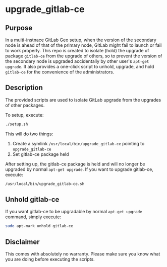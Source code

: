 # upgrade_gitlab-ce


## Purpose
In a multi-instnace GitLab Geo setup, when the version of the secondary node is ahead of that of the primary node, GitLab might fail to launch or fail to work properly.
This repo is created to isolate (hold) the upgrade of package `gitlab-ce` from the upgrade of others, so to prevent the version of the secondary node is upgraded accidentally by other user's `apt-get upgrade`.
It also provides a one-click script to unhold, upgrade, and hold `gitlab-ce` for the convenience of the administrators.

## Description

The provided scripts are used to isolate GitLab upgrade from the upgrades of other packages.

To setup, execute:
```bash
./setup.sh

```
This will do two things: 

1. Create a symlink `/usr/local/bin/upgrade_gitlab-ce` pointing to `upgrade_gitlab-ce`
2. Set gitlab-ce package held

After setting up, the gitlab-ce package is held and will no longer be upgraded by normal `apt-get upgrade`.
If you want to upgrade gitlab-ce, execute:
```bash
/usr/local/bin/upgrade_gitlab-ce.sh
```


## Unhold gitlab-ce
If you want gitlab-ce to be upgradable by normal `apt-get upgrade` command, simply execute:
```bash
sudo apt-mark unhold gitlab-ce
```


## Disclaimer
This comes with absolutely no warranty. Please make sure you know what you are doing before executing the scripts.
